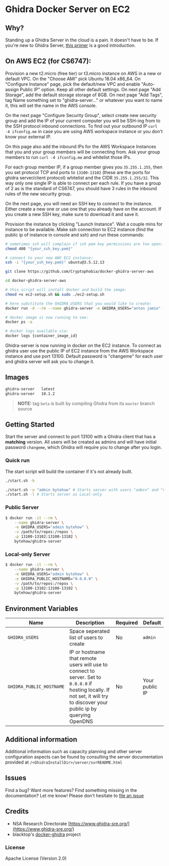 # Ghidra Docker Server on EC2

## Why?

Standing up a Ghidra Server in the cloud is a pain. It doesn't have to be. If you're new to Ghidra Server, [this primer](https://byte.how/posts/collaborative-reverse-engineering/) is a good introduction.

## On AWS EC2 (for CS6747):

Provision a new t2.micro (free tier) or t3.micro instance on AWS in a new or default VPC. On the "Choose AMI" pick Ubuntu 18.04 x86_64. On "Configure Instance" page, pick the default/new VPC and enable "Auto-assign Public IP" option. Keep all other default settings. On next page "Add Storage", add the default storage storage of 8GB. On next page "Add Tags", tag Name something set to "ghidra-server..." or whatever you want to name it, this will set the name in the AWS console.

On the next page "Configure Security Group", select create new security group and add the IP of your current computer you will be SSH-ing from to the SSH protocol inbound connections. To find out your outbound IP `curl -4 ifconfig.me` in case you are using AWS workspace instance or you don't know your external IP.

On this page also add the inbound IPs for the AWS Workspace Instances that you and your group members will be connecting from. Ask your group members to run `curl -4 ifconfig.me` and whitelist those IPs.

For each group member IP, if a group member gives you `35.255.1.255`, then you set protocol TCP and ports to `13100-13102` (these are the ports for ghidra server/client protocol) whitelist and the CIDR `35.255.1.255/32`. This way only one single IP is able to connect per each rule. If you have a group of 2 as is the standard of CS6747, you should have 3 rules in the inbound rules of the new security group.

On the next page, you will need an SSH key to connect to the instance. Either create a new one or use one that you already have on the account. If you create a new SSH key, make sure to download it and save it.

Provision the instance by clicking "Launch Instance". Wait a couple mins for instance to be available. Make ssh connection to EC2 instance (find the public ip of instance in console and ssh) and run these commands:

```bash
# sometimes ssh will complain if ssh pem key permissions are too open:
chmod 400 "{your_ssh_key.pem}"

# connect to your new AWS EC2 instance:
ssh -i "{your_ssh_key.pem}" ubuntu@3.5.12.13

git clone https://github.com/Cryptophobia/docker-ghidra-server-aws

cd docker-ghidra-server-aws

# this script will install docker and build the image:
chmod +x ec2-setup.sh && sudo ./ec2-setup.sh

# here substitute the GHIDRA_USERS that you would like to create:
docker run -d --rm --name ghidra-server -e GHIDRA_USERS="anton jamie" -v /home/ubuntu/repos:/repos -p 13100-13102:13100-13102 cs6747/ghidra-server:10.1.2

# docker image is now running to see:
docker ps -a

# docker logs available via:
docker logs {container_image_id}
```

Ghidra-server is now running in docker on the EC2 instance. To connect as ghidra user use the public IP of EC2 instance from the AWS Workspace instance and use port 13100. Default password is "changeme" for each user and ghidra server will ask you to change it.

## Images

```bash
ghidra-server   latest
ghidra-server   10.1.2
```

> **NOTE:** tag `beta` is built by compiling Ghidra from its `master` branch source

## Getting Started

Start the server and connect to port 13100 with a Ghidra client that has a **matching** version. All users will be created as admins and will have initial password `changeme`, which Ghidra will require you to change after you login.

### Quick run

The start script will build the container if it's not already built.

```bash
./start.sh -h

./start.sh -u "admin bytehow" # Starts server with users "admin" and "noop"
./start.sh -l # Starts server as Local-only
```


### Public Server

```bash
$ docker run -it --rm \
    --name ghidra-server \
    -e GHIDRA_USERS="admin bytehow" \
    -v /path/to/repos:/repos \
    -p 13100-13102:13100-13102 \
    bytehow/ghidra-server
```

### Local-only Server

```bash
$ docker run -it --rm \
    --name ghidra-server \
    -e GHIDRA_USERS="admin bytehow" \
    -e GHIDRA_PUBLIC_HOSTNAME="0.0.0.0" \
    -v /path/to/repos:/repos \
    -p 13100-13102:13100-13102 \
    bytehow/ghidra-server
```


## Environment Variables

| Name | Description | Required | Default |
| - | - | - | - |
|`GHIDRA_USERS` | Space seperated list of users to create | No | `admin` |
|`GHIDRA_PUBLIC_HOSTNAME` | IP or hostname that remote users will use to connect to server. Set to `0.0.0.0` if hosting locally. If not set, it will try to discover your public ip by querying OpenDNS | No | Your public IP |

## Additional information

Additional information such as capacity planning and other server configuration aspects can be found by consulting the server documentation provided at `/<GhidraInstallDir>/server/svrREADME.html`


## Issues

Find a bug? Want more features? Find something missing in the documentation? Let me know! Please don't hesitate to [file an issue](https://github.com/johnameen/docker-ghidra-server/issues/new)

## Credits

- NSA Research Directorate [https://www.ghidra-sre.org/](https://www.ghidra-sre.org/)
- blacktop's [docker-ghidra](https://github.com/blacktop/ghidra-server) project

### License

Apache License (Version 2.0)
